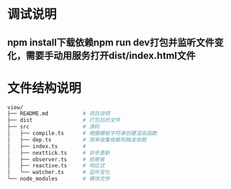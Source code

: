 # 调试说明
## npm install下载依赖npm run dev打包并监听文件变化，需要手动用服务打开dist/index.html文件

# 文件结构说明
```bash
view/
├── README.md           # 项目说明
├── dist                # 打包后的文件
├── src                 # 源码
│   ├── compile.ts      # 根据模板字符串创建渲染函数
│   ├── dep.ts          # 用来收集依赖和触发依赖
│   ├── index.ts        # 
│   ├── nexttick.ts     # 异步更新
│   ├── observer.ts     # 观察者
│   ├── reactive.ts     # 响应式
│   └── watcher.ts      # 监听变化
└── node_modules        # 模块文件
```
